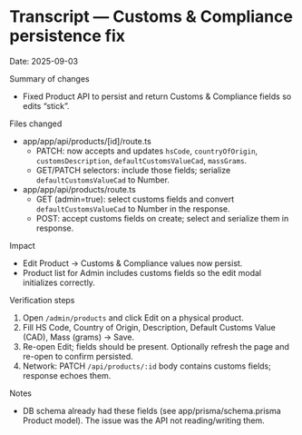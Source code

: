 # Transcript — Customs & Compliance persistence fix

Date: 2025-09-03

Summary of changes
- Fixed Product API to persist and return Customs & Compliance fields so edits “stick”.

Files changed
- app/app/api/products/[id]/route.ts
  - PATCH: now accepts and updates `hsCode`, `countryOfOrigin`, `customsDescription`, `defaultCustomsValueCad`, `massGrams`.
  - GET/PATCH selectors: include those fields; serialize `defaultCustomsValueCad` to Number.
- app/app/api/products/route.ts
  - GET (admin=true): select customs fields and convert `defaultCustomsValueCad` to Number in the response.
  - POST: accept customs fields on create; select and serialize them in response.

Impact
- Edit Product → Customs & Compliance values now persist.
- Product list for Admin includes customs fields so the edit modal initializes correctly.

Verification steps
1) Open `/admin/products` and click Edit on a physical product.
2) Fill HS Code, Country of Origin, Description, Default Customs Value (CAD), Mass (grams) → Save.
3) Re-open Edit; fields should be present. Optionally refresh the page and re-open to confirm persisted.
4) Network: PATCH `/api/products/:id` body contains customs fields; response echoes them.

Notes
- DB schema already had these fields (see app/prisma/schema.prisma Product model). The issue was the API not reading/writing them.
